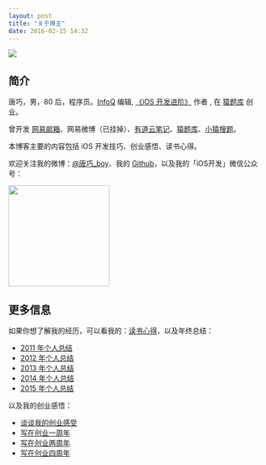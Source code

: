 ```yaml
---
layout: post
title: "关于博主"
date: 2016-02-15 14:32
---
```


![](http://ww4.sinaimg.cn/small/65dc76a3jw8exkme9y57dj20yi0ymabn.jpg)

## 简介

唐巧，男，80 后，程序员。[InfoQ](http://www.infoq.com/cn/author/%E5%94%90%E5%B7%A7) 编辑, [《iOS 开发进阶》](http://item.jd.com/11598468.html) 作者 , 在 [猿题库](http://yuantiku.com/) 创业。

曾开发 [网易邮箱](http://mail.163.com/)、网易微博（已挂掉）、[有道云笔记](http://note.youdao.com/)、[猿题库](http://yuantiku.com/)、[小猿搜题](http://www.yuansouti.com/)。

本博客主要的内容包括 iOS 开发技巧、创业感悟、读书心得。

欢迎关注我的微博：[@唐巧_boy](http://weibo.com/tangqiaoboy)、我的 [Github](https://github.com/tangqiaoboy)，以及我的「iOS开发」微信公众号：

<img src="/images/weixin-qr.jpg" width="200px" />

## 更多信息

如果你想了解我的经历，可以看我的：[读书心得](/categories/books-summary/)，以及年终总结：

 * [2011 年个人总结](/2012/01/01/2011-summary/)
 * [2012 年个人总结](/2013/01/01/2012-summary/)
 * [2013 年个人总结](/2014/01/01/2013-summary/)
 * [2014 年个人总结](/2015/01/01/2014-summary/)
 * [2015 年个人总结](/2016/01/02/2015-summary/)

以及我的创业感悟：

 * [谈谈我的创业感受](/2012/09/15/talk-about-my-startup-exp/)
 * [写在创业一周年](/2013/06/17/startup-anniversary-note/)
 * [写在创业两周年](/2014/10/01/startup-2nd-year-summary/)
 * [写在创业四周年](/2016/07/16/startup-4th-year-summary/)

